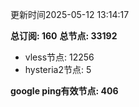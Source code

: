 更新时间2025-05-12 13:14:17

**总订阅: 160**
**总节点: 33192**
- vless节点: 12256
- hysteria2节点: 5

**google ping有效节点: 406**
